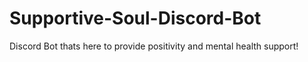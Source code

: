 # Supportive-Soul-Discord-Bot
Discord Bot thats here to provide positivity and mental health support!
